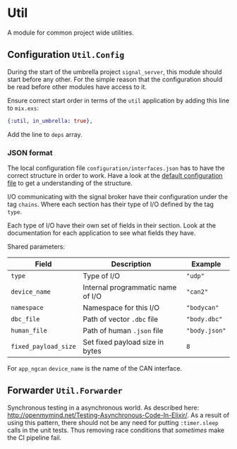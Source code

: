 # Util

A module for common project wide utilities.

## Configuration `Util.Config`
During the start of the umbrella project `signal_server`, this module should start before any other.
For the simple reason that the configuration should be read before other modules have access to it.

Ensure correct start order in terms of the `util` application by adding this line to `mix.exs`:
```elixir
{:util, in_umbrella: true},
```
Add the line to `deps` array.

### JSON format
The local configuration file `configuration/interfaces.json` has to have the correct structure in order to work.
Have a look at the [default configuration file](configuration/interfaces.json) to get a understanding of the structure.

I/O communicating with the signal broker have their configuration under the tag `chains`.
Where each section has their type of I/O defined by the tag `type`.

Each type of I/O have their own set of fields in their section.
Look at the documentation for each application to see what fields they have.

Shared parameters:

| Field                | Description                          | Example       |
|----------------------|--------------------------------------|---------------|
| `type`               | Type of I/O                          | `"udp"`       |
| `device_name`        | Internal programmatic name of I/O    | `"can2"`      |
| `namespace`          | Namespace for this I/O               | `"bodycan"`   |
| `dbc_file`           | Path of vector `.dbc` file           | `"body.dbc"`  |
| `human_file`       | Path of human `.json` file         | `"body.json"` |
| `fixed_payload_size` | Set fixed payload size in bytes      | `8`           |

For `app_ngcan` `device_name` is the name of the CAN interface.

## Forwarder `Util.Forwarder`
Synchronous testing in a asynchronous world.
As described here: <http://openmymind.net/Testing-Asynchronous-Code-In-Elixir/>.
As a result of using this pattern, there should not be any need for putting `:timer.sleep` calls in the unit tests.
Thus removing race conditions that *sometimes* make the CI pipeline fail.
